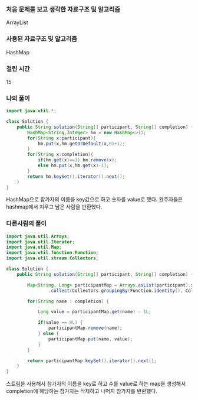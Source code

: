 ### 처음 문제를 보고 생각한 자료구조 및 알고리즘

ArrayList

### 사용된 자료구조 및 알고리즘

HashMap

### 걸린 시간

15

### 나의 풀이

```java
import java.util.*;

class Solution {
    public String solution(String[] participant, String[] completion) {
        HashMap<String,Integer> hm = new HashMap<>();
        for(String x:participant){
            hm.put(x,hm.getOrDefault(x,0)+1);
        }
        for(String x:completion){
            if(hm.get(x)==1) hm.remove(x);
            else hm.put(x,hm.get(x)-1);
        } 
        return hm.keySet().iterator().next();
    }
}
```

HashMap으로 참가자의 이름을 key값으로 하고 숫자를 value로 했다. 완주자들은 hashmap에서 지우고 남은 사람을 반환했다.

### 다른사람의 풀이

```java
import java.util.Arrays;
import java.util.Iterator;
import java.util.Map;
import java.util.function.Function;
import java.util.stream.Collectors;

class Solution {
    public String solution(String[] participant, String[] completion) {

        Map<String, Long> participantMap = Arrays.asList(participant).stream()
                .collect(Collectors.groupingBy(Function.identity(), Collectors.counting()));

        for(String name : completion) {

            Long value = participantMap.get(name) - 1L;

            if(value == 0L) {
                participantMap.remove(name);
            } else {
                participantMap.put(name, value);
            }
        }

        return participantMap.keySet().iterator().next();
    }
}
```

스트림을 사용해서 참가자의 이름을 key로 하고 수를 value로 하는 map을 생성해서 completion에 해당하는 참가자는 삭제하고 나머지 참가자를 반환했다.